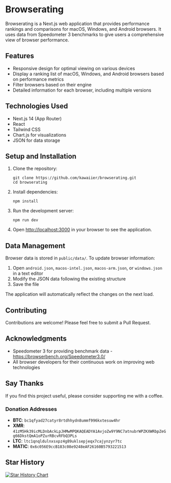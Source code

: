 # Browserating

Browserating is a Next.js web application that provides performance rankings and comparisons for macOS, Windows, and Android browsers. It uses data from Speedometer 3 benchmarks to give users a comprehensive view of browser performance.

## Features

- Responsive design for optimal viewing on various devices
- Display a ranking list of macOS, Windows, and Android browsers based on performance metrics
- Filter browsers based on their engine
- Detailed information for each browser, including multiple versions

## Technologies Used

- Next.js 14 (App Router)
- React
- Tailwind CSS
- Chart.js for visualizations
- JSON for data storage

## Setup and Installation

1. Clone the repository:

   ```
   git clone https://github.com/kawaiier/browserating.git
   cd browserating
   ```

2. Install dependencies:

   ```
   npm install
   ```

3. Run the development server:

   ```
   npm run dev
   ```

4. Open [http://localhost:3000](http://localhost:3000) in your browser to see the application.

## Data Management

Browser data is stored in `public/data/`. To update browser information:

1. Open `android.json`, `macos-intel.json`, `macos-arm.json`, or `windows.json` in a text editor
2. Modify the JSON data following the existing structure
3. Save the file

The application will automatically reflect the changes on the next load.

## Contributing

Contributions are welcome! Please feel free to submit a Pull Request.

## Acknowledgments

- Speedometer 3 for providing benchmark data - https://browserbench.org/Speedometer3.0/
- All browser developers for their continuous work on improving web technologies

## Say Thanks

If you find this project useful, please consider supporting me with a coffee.

### Donation Addresses

- **BTC**: `bc1qfyad27catyr8rtdhhydn8ummf996kxtesuw4hr`
- **XMR**: `41zM5Hk39icMLDnbAckLpJHMwMPQKAQEADYA1AvjoZw9Y9NC7atnubrWPZKXWRbpZeGg66DkstQmA1oPZurRBcvRFbQ3PLs`
- **LTC**: `ltc1qnqldulnxsxpz4g89uklsepjeqx7cajynzyr7tc`
- **MATIC**: `0x6c056E9ccB183c08e9248eAF26160B5793221513`

## Star History

[![Star History Chart](https://api.star-history.com/svg?repos=kawaiier/browserating&type=Date)](https://star-history.com/#kawaiier/browserating&Date)
